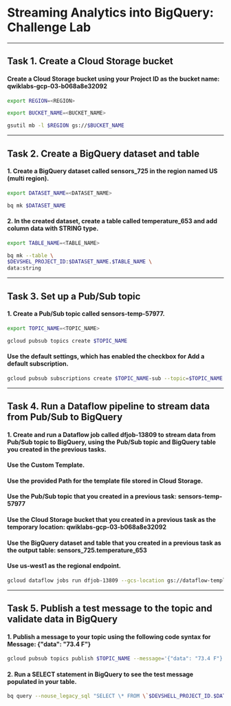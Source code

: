 # Streaming Analytics into BigQuery: Challenge Lab

---

## Task 1. Create a Cloud Storage bucket

#### Create a Cloud Storage bucket using your Project ID as the bucket name: qwiklabs-gcp-03-b068a8e32092

```bash
export REGION=<REGION>
```

```bash
export BUCKET_NAME=<BUCKET_NAME>
```

```bash
gsutil mb -l $REGION gs://$BUCKET_NAME
```

---

## Task 2. Create a BigQuery dataset and table

#### 1. Create a BigQuery dataset called sensors_725 in the region named US (multi region).

```bash
export DATASET_NAME=<DATASET_NAME>
```

```bash
bq mk $DATASET_NAME
```

#### 2. In the created dataset, create a table called temperature_653 and add column data with STRING type.

```bash
export TABLE_NAME=<TABLE_NAME>
```

```bash
bq mk --table \
$DEVSHEL_PROJECT_ID:$DATASET_NAME.$TABLE_NAME \
data:string
```

---

## Task 3. Set up a Pub/Sub topic

#### 1. Create a Pub/Sub topic called sensors-temp-57977.

```bash
export TOPIC_NAME=<TOPIC_NAME>
```

```bash
gcloud pubsub topics create $TOPIC_NAME
```

#### Use the default settings, which has enabled the checkbox for Add a default subscription.

```bash
gcloud pubsub subscriptions create $TOPIC_NAME-sub --topic=$TOPIC_NAME
```

---

## Task 4. Run a Dataflow pipeline to stream data from Pub/Sub to BigQuery

#### 1. Create and run a Dataflow job called dfjob-13809 to stream data from Pub/Sub topic to BigQuery, using the Pub/Sub topic and BigQuery table you created in the previous tasks.

#### Use the Custom Template.

#### Use the provided Path for the template file stored in Cloud Storage.

#### Use the Pub/Sub topic that you created in a previous task: sensors-temp-57977

#### Use the Cloud Storage bucket that you created in a previous task as the temporary location: qwiklabs-gcp-03-b068a8e32092

#### Use the BigQuery dataset and table that you created in a previous task as the output table: sensors_725.temperature_653

#### Use us-west1 as the regional endpoint.

```bash
gcloud dataflow jobs run dfjob-13809 --gcs-location gs://dataflow-templates-us-west1/latest/PubSub_to_BigQuery --region us-west1 --staging-location gs://qwiklabs-gcp-03-b068a8e32092/temp --additional-experiments streaming_mode_exactly_once --parameters outputTableSpec=qwiklabs-gcp-03-b068a8e32092:sensors_725.temperature_653,inputTopic=projects/qwiklabs-gcp-03-b068a8e32092/topics/sensors-temp-57977,javascriptTextTransformReloadIntervalMinutes=0
```

---

## Task 5. Publish a test message to the topic and validate data in BigQuery

#### 1. Publish a message to your topic using the following code syntax for Message: {"data": "73.4 F"}

```bash
gcloud pubsub topics publish $TOPIC_NAME --message='{"data": "73.4 F"}'
```

#### 2. Run a SELECT statement in BigQuery to see the test message populated in your table.

```bash
bq query --nouse_legacy_sql "SELECT \* FROM \`$DEVSHELL_PROJECT_ID.$DATASET_NAME.$TABLE_NAME\`"
```
